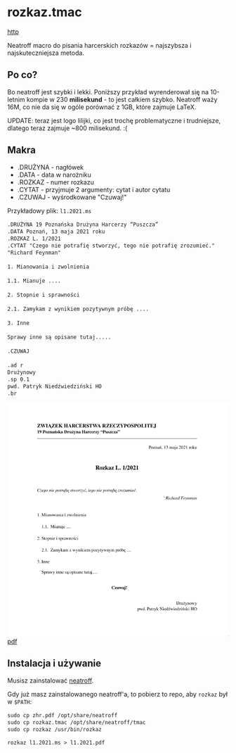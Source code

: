 # rozkaz.tmac

[http](https://zhr.niedzwiedzinski.cyou/rozkaz.tmac/)

Neatroff macro do pisania harcerskich rozkazów = najszybsza i najskuteczniejsza metoda.

## Po co?

Bo neatroff jest szybki i lekki. Poniższy przykład wyrenderował się na 10-letnim kompie w 230 **milisekund** - to jest całkiem szybko. Neatroff waży 16M, co nie da się w ogóle porównać z 1GB, które zajmuje LaTeX.

UPDATE: teraz jest logo lilijki, co jest trochę problematyczne i trudniejsze, dlatego teraz zajmuje ~800 milisekund. :(

## Makra

- .DRUŻYNA - nagłówek
- .DATA - data w narożniku
- .ROZKAZ - numer rozkazu
- .CYTAT - przyjmuje 2 argumenty: cytat i autor cytatu
- .CZUWAJ - wyśrodkowane "Czuwaj!"

Przykładowy plik: `l1.2021.ms`

```
.DRUŻYNA 19 Poznańska Drużyna Harcerzy “Puszcza”
.DATA Poznań, 13 maja 2021 roku
.ROZKAZ L. 1/2021
.CYTAT "Czego nie potrafię stworzyć, tego nie potrafię zrozumieć." "Richard Feynman"

1. Mianowania i zwolnienia

1.1. Mianuje ....

2. Stopnie i sprawności

2.1. Zamykam z wynikiem pozytywnym próbę ....

3. Inne

Sprawy inne są opisane tutaj.....

.CZUWAJ

.ad r
Drużynowy
.sp 0.1
pwd. Patryk Niedźwiedziński HO
.br
```

![](doc1.png)
[pdf](l1.2021.pdf)

## Instalacja i używanie

Musisz zainstalować [neatroff](https://github.com/pniedzwiedzinski/neatroff_install).

Gdy już masz zainstalowanego neatroff'a, to pobierz to repo, aby `rozkaz` był w `$PATH`:

```
sudo cp zhr.pdf /opt/share/neatroff
sudo cp rozkaz.tmac /opt/share/neatroff/tmac
sudo cp rozkaz /usr/bin/rozkaz
```

```
rozkaz l1.2021.ms > l1.2021.pdf
```
